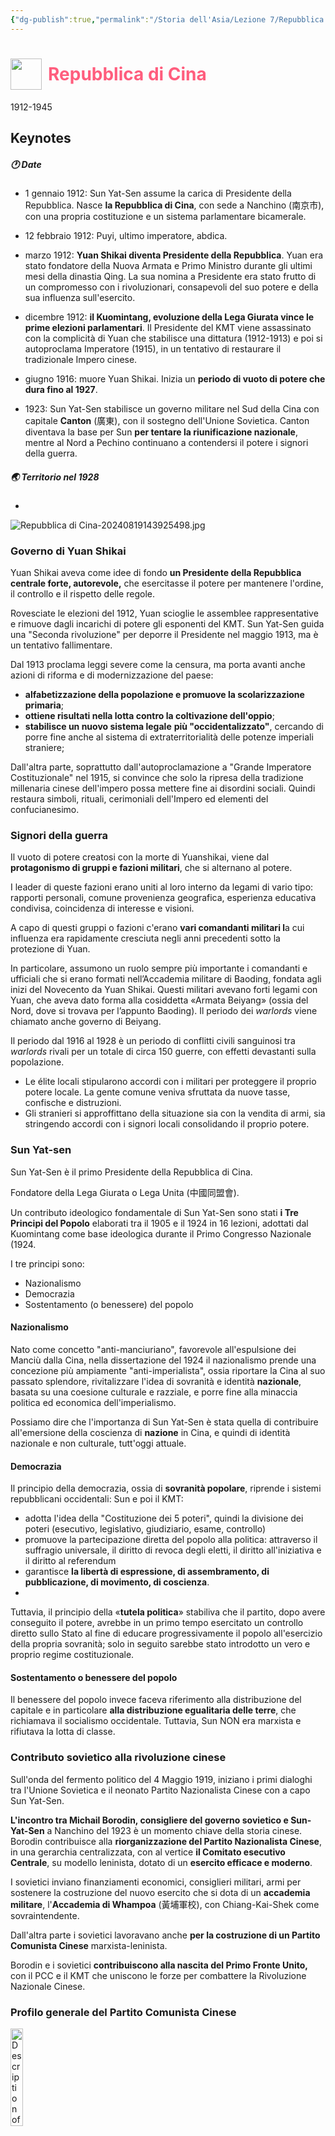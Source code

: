 ```yaml
---
{"dg-publish":true,"permalink":"/Storia dell'Asia/Lezione 7/Repubblica di Cina/"}
---
```


<h1 style="color:#ff5d7d; display: flex; align-items: center;">
  <img src="D:\Obsidian\Frichettoni\Repubblica di Cina-20240817205310489.png" width="50" height="50" style="margin-right: 10px;">
  Repubblica di Cina
</h1>

1912-1945


## Keynotes

##### 🕐 Date 
- 1 gennaio 1912: Sun Yat-Sen assume la carica di Presidente della Repubblica. Nasce **la Repubblica di Cina**, con sede a Nanchino (南京市), con una propria costituzione e un sistema parlamentare bicamerale.

- 12 febbraio 1912: Puyi, ultimo imperatore, abdica.

- marzo 1912: **Yuan Shikai diventa Presidente della Repubblica**. Yuan era stato fondatore della Nuova Armata e Primo Ministro durante gli ultimi mesi della dinastia Qing. La sua nomina a Presidente era stato frutto di un compromesso con i rivoluzionari, consapevoli del suo potere e della sua influenza sull'esercito.

- dicembre 1912: **il Kuomintang, evoluzione della Lega Giurata  vince le prime elezioni parlamentari**. Il Presidente del KMT viene assassinato con la complicità di Yuan che stabilisce una dittatura (1912-1913) e poi si autoproclama Imperatore (1915), in un tentativo di restaurare il tradizionale Impero cinese.

- giugno 1916: muore Yuan Shikai. Inizia un **periodo di vuoto di potere che dura fino al 1927**.

- 1923: Sun Yat-Sen stabilisce un governo militare nel Sud della Cina con capitale **Canton** (廣東), con il sostegno dell'Unione Sovietica. Canton diventava la base per Sun **per tentare la riunificazione nazionale**, mentre al Nord a Pechino continuano a contendersi il potere i signori della guerra.


##### 🌏 Territorio nel 1928 
-

![Repubblica di Cina-20240819143925498.jpg](/img/user/Frichettoni/Repubblica%20di%20Cina-20240819143925498.jpg)
### Governo di Yuan Shikai

Yuan Shikai aveva come idee di fondo **un Presidente della Repubblica centrale forte, autorevole,** che esercitasse il potere per mantenere l'ordine, il controllo e il rispetto delle regole.

Rovesciate le elezioni del 1912, Yuan scioglie le assemblee rappresentative e rimuove dagli incarichi di potere gli esponenti del KMT. Sun Yat-Sen guida una "Seconda rivoluzione" per deporre il Presidente nel maggio 1913, ma è un tentativo fallimentare.

Dal 1913 proclama leggi severe come la censura, ma porta avanti anche azioni di riforma e di modernizzazione del paese: 
- **alfabetizzazione della popolazione e promuove la scolarizzazione primaria**;
- **ottiene risultati nella lotta contro la coltivazione dell'oppio**;
- **stabilisce un nuovo sistema legale** **più "occidentalizzato"**, cercando di porre fine anche al sistema di extraterritorialità delle potenze  imperiali straniere; 

Dall'altra parte, soprattutto dall'autoproclamazione a "Grande Imperatore Costituzionale" nel 1915, si convince che solo la ripresa della tradizione millenaria cinese dell'impero possa mettere fine ai disordini sociali. Quindi restaura simboli, rituali, cerimoniali dell'Impero ed elementi del confucianesimo.

### Signori della guerra

 Il vuoto di potere creatosi con la morte di Yuanshikai, viene dal **protagonismo di gruppi e fazioni militari**, che si alternano al potere.

I  leader di queste fazioni erano uniti al loro interno da legami di vario tipo: rapporti personali, comune provenienza geografica, esperienza educativa condivisa, coincidenza di interesse e visioni. 

A capo di questi gruppi o fazioni c'erano **vari comandanti militari l**a cui influenza era rapidamente cresciuta negli anni precedenti sotto la protezione di Yuan. 

In particolare, assumono un ruolo sempre più importante i comandanti e ufficiali che si erano formati nell’Accademia militare di Baoding, fondata agli inizi del Novecento da Yuan Shikai.
Questi militari avevano  forti legami con Yuan, che aveva dato forma alla cosiddetta «Armata Beiyang» (ossia del Nord, dove si trovava per l’appunto Baoding). Il periodo dei *warlords* viene chiamato anche governo di Beiyang.

Il periodo dal 1916 al 1928 è un periodo di conflitti civili sanguinosi tra *warlords*  rivali per un totale di circa 150 guerre, con effetti devastanti sulla popolazione.

- Le élite locali stipularono accordi con i militari per proteggere il proprio potere locale. La gente comune veniva sfruttata da nuove tasse, confische e distruzioni. 
- Gli stranieri si approffittano della situazione sia con la vendita di armi, sia stringendo accordi con i signori locali consolidando il proprio potere.


### Sun Yat-sen

Sun Yat-Sen è il primo Presidente della Repubblica di Cina.

Fondatore della Lega Giurata o Lega Unita (中國同盟會).

Un contributo ideologico fondamentale di Sun Yat-Sen sono stati **i Tre Principi del Popolo** elaborati tra il 1905 e il 1924 in 16 lezioni, adottati dal Kuomintang come base ideologica durante il Primo Congresso Nazionale (1924.

I tre principi sono:
- Nazionalismo  
- Democrazia 
- Sostentamento (o benessere) del popolo 

#### Nazionalismo

Nato come concetto "anti-manciuriano", favorevole all'espulsione dei Manciù dalla Cina, nella dissertazione del 1924 il nazionalismo prende una concezione più ampiamente "anti-imperialista", ossia riportare la Cina al suo passato splendore, rivitalizzare l'idea di sovranità e identità **nazionale**, basata su una coesione culturale e razziale, e porre fine alla minaccia politica ed economica dell'imperialismo.

Possiamo dire che l'importanza di Sun Yat-Sen è stata quella di contribuire all'emersione della coscienza di **nazione** in Cina, e quindi di identità nazionale e non culturale, tutt'oggi attuale.

#### Democrazia

Il principio della democrazia, ossia di **sovranità popolare**, riprende i sistemi repubblicani occidentali:
Sun e poi il KMT:
- adotta l'idea della "Costituzione dei 5 poteri", quindi la divisione dei poteri (esecutivo, legislativo, giudiziario, esame, controllo)
- promuove la partecipazione diretta del popolo alla politica: attraverso il suffragio universale, il diritto di revoca degli eletti, il diritto all'iniziativa e il diritto al referendum
- garantisce **la libertà di espressione, di assembramento, di pubblicazione, di movimento, di coscienza**.
- 
Tuttavia, il principio della «**tutela politica**» stabiliva che il partito, dopo avere conseguito il potere, avrebbe in un primo tempo esercitato un controllo diretto sullo Stato al fine di educare progressivamente il popolo all'esercizio della propria sovranità; solo in seguito sarebbe stato introdotto un vero e proprio regime costituzionale.

#### Sostentamento o benessere del popolo

Il benessere del popolo invece faceva riferimento alla distribuzione del capitale e in particolare **alla distribuzione egualitaria delle terre**, che richiamava il socialismo occidentale. Tuttavia, Sun NON era marxista e rifiutava la lotta di classe.


###  Contributo sovietico alla rivoluzione cinese 

Sull'onda del fermento politico del 4 Maggio 1919, iniziano i primi dialoghi tra l'Unione Sovietica e il neonato Partito Nazionalista Cinese con a capo Sun Yat-Sen. 

**L'incontro tra Michail Borodin, consigliere del governo sovietico e Sun-Yat-Sen** a Nanchino del 1923 è un momento chiave della storia cinese. Borodin contribuisce alla **riorganizzazione del Partito Nazionalista Cinese**, in una gerarchia centralizzata, con al vertice **il Comitato esecutivo Centrale**, su modello leninista, dotato di un **esercito efficace e moderno**.  

I sovietici inviano finanziamenti economici, consiglieri militari, armi per sostenere la costruzione del nuovo esercito che si dota di un **accademia militare**, l'**Accademia di Whampoa** (黃埔軍校), con Chiang-Kai-Shek come sovraintendente.

Dall'altra parte i sovietici lavoravano anche **per la costruzione di un Partito Comunista Cinese** marxista-leninista.

Borodin e i sovietici **contribuiscono alla nascita del Primo Fronte Unito,** con il PCC e il KMT che uniscono le forze per combattere la Rivoluzione Nazionale Cinese.

 

### Profilo generale del Partito Comunista Cinese  

<img src="https://i.imgur.com/84LHtlh.png" alt="Description of the image" style="width: 20%; height: auto;">

- Fondato nel 1921 da 李大釗 (Li Dazhao) e 陳獨秀 (Chen Duxiu).
- 毛澤東 (Mao Zedong) e 劉少奇 (Liu Shaoqi) sono tra i giovani membri del PCC che organizzano azioni sindacali negli anni 20;
- Il Partito Comunista si allea con il Kuomintang nel Primo Fronte Unito (1922), durante la Spedizione del Nord, fino all'inizio delle campagne violente del KMT dal 1927 contro i comunisti, che li costringono alla clandestinità;
- Tra il 1927 e il 1949 vi è uno scontro diretto e continuo tra il PCC e il KMT con una cooperazione limitata durante la II Guerra Sino-Giapponese nel **Secondo Fronte Unito (1937-1945)**. Nel secondo dopoguerra scoppia la **Guerra civile cinese**, e nel 1949 il PCC esce vittorioso.
- Dal 1949 il PCC **governa la Repubblica Popolare Cinese come Partito unico**.

### Profilo generale del Kuomintang

<img src="https://i.imgur.com/8nxv5TO.png" alt="Taiwan" width="30%">

 
- Fondato nel 1912 sulla base dei Tre principi del popolo di Sun Yat-sen;
- Dopo la morte di Sun (1925) Wang Jingwei e Hu Hanmin assumono la guida del KMT;
- Chiang Kai-shek divenne il leader del KMT (1926),
- Il governo repubblicano è guidato dal KMT come partito unico nel decennio di Nanchino (1928-1937) 
- • Dal 1949 al 2000 il KMT ha governato la Repubblica di Cina a Taiwan, in una dittatura mono-partitica sotto Chiang Kai-Shek fino alla sua morte nel 1987, con le prime elezioni libere tenute nel 1996

### Chiang Kai-shek





